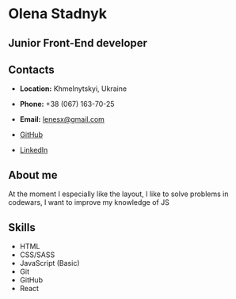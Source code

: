 # Olena Stadnyk

## Junior Front-End developer

## Contacts

- **Location:** Khmelnytskyi, Ukraine

- **Phone:** +38 (067) 163-70-25

- **Email:** lenesx@gmail.com

- [GitHub](https://github.com/leness)

- [LinkedIn](https://www.linkedin.com/in/olena-stadnyk)

## About me

At the moment I especially like the layout, I like to solve problems in codewars, I want to improve my knowledge of JS

## Skills

- HTML
- CSS/SASS
- JavaScript (Basic)
- Git
- GitHub
- React
